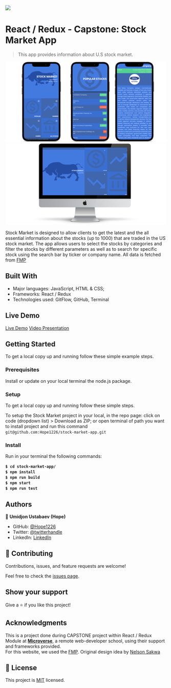 ![](https://img.shields.io/badge/Microverse-blueviolet)

# React / Redux - Capstone: Stock Market App

> This app provides information about U.S stock market.

![screenshot](./src/assets/images/screen.png)
![screenshot](./src/assets/images/screen2.png)

Stock Market is designed to allow clients to get the latest and the all essential information about the stocks (up to 1000) that are traded in the US stock market. The app allows users to select the stocks by categories and filter the stocks by different parameters as well as to search for specific stock using the search bar by ticker or company name. All data is fetched from [FMP](https://site.financialmodelingprep.com/developer/docs)

## Built With

- Major languages: JavaScript, HTML & CSS;
- Frameworks: React / Redux
- Technologies used: GitFlow, GitHub, Terminal

## Live Demo

[Live Demo](https://hope-stock-market.netlify.app/)
[Video Presentation](https://www.loom.com/share/94c6374a9bd6482dbc9786c773e7b653)

## Getting Started

To get a local copy up and running follow these simple example steps.

### Prerequisites

Install or update on your local terminal the node.js package.

### Setup

To get a local copy up and running follow these simple steps.

To setup the Stock Market project in your local, in the repo page:
click on code (dropdown list) > Download as ZIP;
or open terminal of path you want to install project and run this command <br>
`git@github.com:Hope1226/stock-market-app.git`

### Install

Run in your terminal the following commands:

**`$ cd stock-market-app/`**<br>
**`$ npm install`**<br>
**`$ npm run build`**<br>
**`$ npm start`**<br>
**`$ npm run test`**

## Authors

👤 **Umidjon Ustabaev (Hope)**

- GitHub: [@Hope1226](https://github.com/Hope1226)
- Twitter: [@twitterhandle](https://twitter.com/twitterhandle)
- LinkedIn: [LinkedIn](https://linkedin.com/in/linkedinhandle)

## 🤝 Contributing

Contributions, issues, and feature requests are welcome!

Feel free to check the [issues page](https://github.com/Hope1226/stock-market-app/issues).

## Show your support

Give a ⭐️ if you like this project!

## Acknowledgments

This is a project done during CAPSTONE project within React / Redux Module at **[Microverse](https://www.microverse.org/)**, a remote web-developer school, using their support and frameworks provided.<br>
For this website, we used the [FMP](https://site.financialmodelingprep.com/developer/docs). Original design idea by [Nelson Sakwa](https://www.behance.net/sakwadesignstudio)

## 📝 License

This project is [MIT](./MIT.md) licensed.
